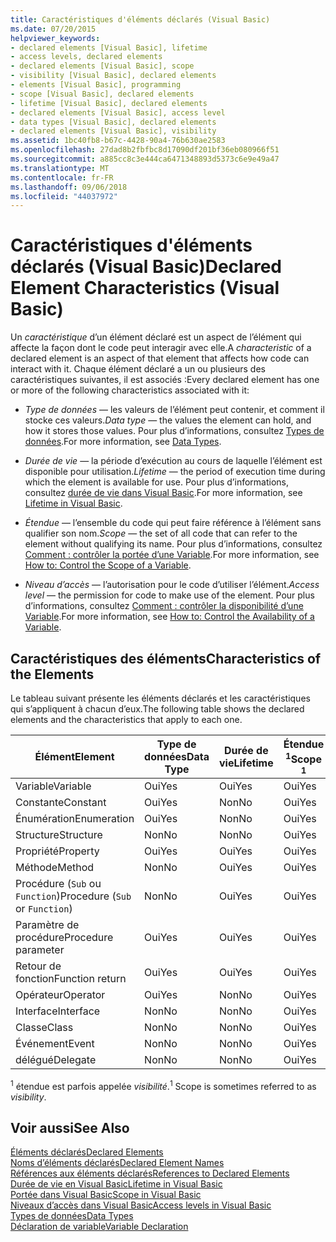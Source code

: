 ```yaml
---
title: Caractéristiques d'éléments déclarés (Visual Basic)
ms.date: 07/20/2015
helpviewer_keywords:
- declared elements [Visual Basic], lifetime
- access levels, declared elements
- declared elements [Visual Basic], scope
- visibility [Visual Basic], declared elements
- elements [Visual Basic], programming
- scope [Visual Basic], declared elements
- lifetime [Visual Basic], declared elements
- declared elements [Visual Basic], access level
- data types [Visual Basic], declared elements
- declared elements [Visual Basic], visibility
ms.assetid: 1bc40fb8-b67c-4428-90a4-76b630ae2583
ms.openlocfilehash: 27dad8b2fbfbc8d17090df201bf36eb080966f51
ms.sourcegitcommit: a885cc8c3e444ca6471348893d5373c6e9e49a47
ms.translationtype: MT
ms.contentlocale: fr-FR
ms.lasthandoff: 09/06/2018
ms.locfileid: "44037972"
---
```

# <a name="declared-element-characteristics-visual-basic"></a><span data-ttu-id="1edfa-102">Caractéristiques d'éléments déclarés (Visual Basic)</span><span class="sxs-lookup"><span data-stu-id="1edfa-102">Declared Element Characteristics (Visual Basic)</span></span>
<span data-ttu-id="1edfa-103">Un *caractéristique* d’un élément déclaré est un aspect de l’élément qui affecte la façon dont le code peut interagir avec elle.</span><span class="sxs-lookup"><span data-stu-id="1edfa-103">A *characteristic* of a declared element is an aspect of that element that affects how code can interact with it.</span></span> <span data-ttu-id="1edfa-104">Chaque élément déclaré a un ou plusieurs des caractéristiques suivantes, il est associés :</span><span class="sxs-lookup"><span data-stu-id="1edfa-104">Every declared element has one or more of the following characteristics associated with it:</span></span>  
  
-   <span data-ttu-id="1edfa-105">*Type de données* — les valeurs de l’élément peut contenir, et comment il stocke ces valeurs.</span><span class="sxs-lookup"><span data-stu-id="1edfa-105">*Data type* — the values the element can hold, and how it stores those values.</span></span> <span data-ttu-id="1edfa-106">Pour plus d’informations, consultez [Types de données](../../../../visual-basic/language-reference/data-types/index.md).</span><span class="sxs-lookup"><span data-stu-id="1edfa-106">For more information, see [Data Types](../../../../visual-basic/language-reference/data-types/index.md).</span></span>  
  
-   <span data-ttu-id="1edfa-107">*Durée de vie* — la période d’exécution au cours de laquelle l’élément est disponible pour utilisation.</span><span class="sxs-lookup"><span data-stu-id="1edfa-107">*Lifetime* — the period of execution time during which the element is available for use.</span></span> <span data-ttu-id="1edfa-108">Pour plus d’informations, consultez [durée de vie dans Visual Basic](../../../../visual-basic/programming-guide/language-features/declared-elements/lifetime.md).</span><span class="sxs-lookup"><span data-stu-id="1edfa-108">For more information, see [Lifetime in Visual Basic](../../../../visual-basic/programming-guide/language-features/declared-elements/lifetime.md).</span></span>  
  
-   <span data-ttu-id="1edfa-109">*Étendue* — l’ensemble du code qui peut faire référence à l’élément sans qualifier son nom.</span><span class="sxs-lookup"><span data-stu-id="1edfa-109">*Scope* — the set of all code that can refer to the element without qualifying its name.</span></span> <span data-ttu-id="1edfa-110">Pour plus d’informations, consultez [Comment : contrôler la portée d’une Variable](../../../../visual-basic/programming-guide/language-features/declared-elements/how-to-control-the-scope-of-a-variable.md).</span><span class="sxs-lookup"><span data-stu-id="1edfa-110">For more information, see [How to: Control the Scope of a Variable](../../../../visual-basic/programming-guide/language-features/declared-elements/how-to-control-the-scope-of-a-variable.md).</span></span>  
  
-   <span data-ttu-id="1edfa-111">*Niveau d’accès* — l’autorisation pour le code d’utiliser l’élément.</span><span class="sxs-lookup"><span data-stu-id="1edfa-111">*Access level* — the permission for code to make use of the element.</span></span> <span data-ttu-id="1edfa-112">Pour plus d’informations, consultez [Comment : contrôler la disponibilité d’une Variable](../../../../visual-basic/programming-guide/language-features/declared-elements/how-to-control-the-availability-of-a-variable.md).</span><span class="sxs-lookup"><span data-stu-id="1edfa-112">For more information, see [How to: Control the Availability of a Variable](../../../../visual-basic/programming-guide/language-features/declared-elements/how-to-control-the-availability-of-a-variable.md).</span></span>  
  
## <a name="characteristics-of-the-elements"></a><span data-ttu-id="1edfa-113">Caractéristiques des éléments</span><span class="sxs-lookup"><span data-stu-id="1edfa-113">Characteristics of the Elements</span></span>  
 <span data-ttu-id="1edfa-114">Le tableau suivant présente les éléments déclarés et les caractéristiques qui s’appliquent à chacun d’eux.</span><span class="sxs-lookup"><span data-stu-id="1edfa-114">The following table shows the declared elements and the characteristics that apply to each one.</span></span>  
  
|<span data-ttu-id="1edfa-115">Élément</span><span class="sxs-lookup"><span data-stu-id="1edfa-115">Element</span></span>|<span data-ttu-id="1edfa-116">Type de données</span><span class="sxs-lookup"><span data-stu-id="1edfa-116">Data Type</span></span>|<span data-ttu-id="1edfa-117">Durée de vie</span><span class="sxs-lookup"><span data-stu-id="1edfa-117">Lifetime</span></span>|<span data-ttu-id="1edfa-118">Étendue <sup>1</sup></span><span class="sxs-lookup"><span data-stu-id="1edfa-118">Scope <sup>1</sup></span></span>|<span data-ttu-id="1edfa-119">Niveau d’accès</span><span class="sxs-lookup"><span data-stu-id="1edfa-119">Access Level</span></span>|  
|-------------|---------------|--------------|------------------------|------------------|  
|<span data-ttu-id="1edfa-120">Variable</span><span class="sxs-lookup"><span data-stu-id="1edfa-120">Variable</span></span>|<span data-ttu-id="1edfa-121">Oui</span><span class="sxs-lookup"><span data-stu-id="1edfa-121">Yes</span></span>|<span data-ttu-id="1edfa-122">Oui</span><span class="sxs-lookup"><span data-stu-id="1edfa-122">Yes</span></span>|<span data-ttu-id="1edfa-123">Oui</span><span class="sxs-lookup"><span data-stu-id="1edfa-123">Yes</span></span>|<span data-ttu-id="1edfa-124">Oui</span><span class="sxs-lookup"><span data-stu-id="1edfa-124">Yes</span></span>|  
|<span data-ttu-id="1edfa-125">Constante</span><span class="sxs-lookup"><span data-stu-id="1edfa-125">Constant</span></span>|<span data-ttu-id="1edfa-126">Oui</span><span class="sxs-lookup"><span data-stu-id="1edfa-126">Yes</span></span>|<span data-ttu-id="1edfa-127">Non</span><span class="sxs-lookup"><span data-stu-id="1edfa-127">No</span></span>|<span data-ttu-id="1edfa-128">Oui</span><span class="sxs-lookup"><span data-stu-id="1edfa-128">Yes</span></span>|<span data-ttu-id="1edfa-129">Oui</span><span class="sxs-lookup"><span data-stu-id="1edfa-129">Yes</span></span>|  
|<span data-ttu-id="1edfa-130">Énumération</span><span class="sxs-lookup"><span data-stu-id="1edfa-130">Enumeration</span></span>|<span data-ttu-id="1edfa-131">Oui</span><span class="sxs-lookup"><span data-stu-id="1edfa-131">Yes</span></span>|<span data-ttu-id="1edfa-132">Non</span><span class="sxs-lookup"><span data-stu-id="1edfa-132">No</span></span>|<span data-ttu-id="1edfa-133">Oui</span><span class="sxs-lookup"><span data-stu-id="1edfa-133">Yes</span></span>|<span data-ttu-id="1edfa-134">Oui</span><span class="sxs-lookup"><span data-stu-id="1edfa-134">Yes</span></span>|  
|<span data-ttu-id="1edfa-135">Structure</span><span class="sxs-lookup"><span data-stu-id="1edfa-135">Structure</span></span>|<span data-ttu-id="1edfa-136">Non</span><span class="sxs-lookup"><span data-stu-id="1edfa-136">No</span></span>|<span data-ttu-id="1edfa-137">Non</span><span class="sxs-lookup"><span data-stu-id="1edfa-137">No</span></span>|<span data-ttu-id="1edfa-138">Oui</span><span class="sxs-lookup"><span data-stu-id="1edfa-138">Yes</span></span>|<span data-ttu-id="1edfa-139">Oui</span><span class="sxs-lookup"><span data-stu-id="1edfa-139">Yes</span></span>|  
|<span data-ttu-id="1edfa-140">Propriété</span><span class="sxs-lookup"><span data-stu-id="1edfa-140">Property</span></span>|<span data-ttu-id="1edfa-141">Oui</span><span class="sxs-lookup"><span data-stu-id="1edfa-141">Yes</span></span>|<span data-ttu-id="1edfa-142">Oui</span><span class="sxs-lookup"><span data-stu-id="1edfa-142">Yes</span></span>|<span data-ttu-id="1edfa-143">Oui</span><span class="sxs-lookup"><span data-stu-id="1edfa-143">Yes</span></span>|<span data-ttu-id="1edfa-144">Oui</span><span class="sxs-lookup"><span data-stu-id="1edfa-144">Yes</span></span>|  
|<span data-ttu-id="1edfa-145">Méthode</span><span class="sxs-lookup"><span data-stu-id="1edfa-145">Method</span></span>|<span data-ttu-id="1edfa-146">Non</span><span class="sxs-lookup"><span data-stu-id="1edfa-146">No</span></span>|<span data-ttu-id="1edfa-147">Oui</span><span class="sxs-lookup"><span data-stu-id="1edfa-147">Yes</span></span>|<span data-ttu-id="1edfa-148">Oui</span><span class="sxs-lookup"><span data-stu-id="1edfa-148">Yes</span></span>|<span data-ttu-id="1edfa-149">Oui</span><span class="sxs-lookup"><span data-stu-id="1edfa-149">Yes</span></span>|  
|<span data-ttu-id="1edfa-150">Procédure (`Sub` ou `Function`)</span><span class="sxs-lookup"><span data-stu-id="1edfa-150">Procedure (`Sub` or `Function`)</span></span>|<span data-ttu-id="1edfa-151">Non</span><span class="sxs-lookup"><span data-stu-id="1edfa-151">No</span></span>|<span data-ttu-id="1edfa-152">Oui</span><span class="sxs-lookup"><span data-stu-id="1edfa-152">Yes</span></span>|<span data-ttu-id="1edfa-153">Oui</span><span class="sxs-lookup"><span data-stu-id="1edfa-153">Yes</span></span>|<span data-ttu-id="1edfa-154">Oui</span><span class="sxs-lookup"><span data-stu-id="1edfa-154">Yes</span></span>|  
|<span data-ttu-id="1edfa-155">Paramètre de procédure</span><span class="sxs-lookup"><span data-stu-id="1edfa-155">Procedure parameter</span></span>|<span data-ttu-id="1edfa-156">Oui</span><span class="sxs-lookup"><span data-stu-id="1edfa-156">Yes</span></span>|<span data-ttu-id="1edfa-157">Oui</span><span class="sxs-lookup"><span data-stu-id="1edfa-157">Yes</span></span>|<span data-ttu-id="1edfa-158">Oui</span><span class="sxs-lookup"><span data-stu-id="1edfa-158">Yes</span></span>|<span data-ttu-id="1edfa-159">Non</span><span class="sxs-lookup"><span data-stu-id="1edfa-159">No</span></span>|  
|<span data-ttu-id="1edfa-160">Retour de fonction</span><span class="sxs-lookup"><span data-stu-id="1edfa-160">Function return</span></span>|<span data-ttu-id="1edfa-161">Oui</span><span class="sxs-lookup"><span data-stu-id="1edfa-161">Yes</span></span>|<span data-ttu-id="1edfa-162">Oui</span><span class="sxs-lookup"><span data-stu-id="1edfa-162">Yes</span></span>|<span data-ttu-id="1edfa-163">Oui</span><span class="sxs-lookup"><span data-stu-id="1edfa-163">Yes</span></span>|<span data-ttu-id="1edfa-164">Non</span><span class="sxs-lookup"><span data-stu-id="1edfa-164">No</span></span>|  
|<span data-ttu-id="1edfa-165">Opérateur</span><span class="sxs-lookup"><span data-stu-id="1edfa-165">Operator</span></span>|<span data-ttu-id="1edfa-166">Oui</span><span class="sxs-lookup"><span data-stu-id="1edfa-166">Yes</span></span>|<span data-ttu-id="1edfa-167">Non</span><span class="sxs-lookup"><span data-stu-id="1edfa-167">No</span></span>|<span data-ttu-id="1edfa-168">Oui</span><span class="sxs-lookup"><span data-stu-id="1edfa-168">Yes</span></span>|<span data-ttu-id="1edfa-169">Oui</span><span class="sxs-lookup"><span data-stu-id="1edfa-169">Yes</span></span>|  
|<span data-ttu-id="1edfa-170">Interface</span><span class="sxs-lookup"><span data-stu-id="1edfa-170">Interface</span></span>|<span data-ttu-id="1edfa-171">Non</span><span class="sxs-lookup"><span data-stu-id="1edfa-171">No</span></span>|<span data-ttu-id="1edfa-172">Non</span><span class="sxs-lookup"><span data-stu-id="1edfa-172">No</span></span>|<span data-ttu-id="1edfa-173">Oui</span><span class="sxs-lookup"><span data-stu-id="1edfa-173">Yes</span></span>|<span data-ttu-id="1edfa-174">Oui</span><span class="sxs-lookup"><span data-stu-id="1edfa-174">Yes</span></span>|  
|<span data-ttu-id="1edfa-175">Classe</span><span class="sxs-lookup"><span data-stu-id="1edfa-175">Class</span></span>|<span data-ttu-id="1edfa-176">Non</span><span class="sxs-lookup"><span data-stu-id="1edfa-176">No</span></span>|<span data-ttu-id="1edfa-177">Non</span><span class="sxs-lookup"><span data-stu-id="1edfa-177">No</span></span>|<span data-ttu-id="1edfa-178">Oui</span><span class="sxs-lookup"><span data-stu-id="1edfa-178">Yes</span></span>|<span data-ttu-id="1edfa-179">Oui</span><span class="sxs-lookup"><span data-stu-id="1edfa-179">Yes</span></span>|  
|<span data-ttu-id="1edfa-180">Événement</span><span class="sxs-lookup"><span data-stu-id="1edfa-180">Event</span></span>|<span data-ttu-id="1edfa-181">Non</span><span class="sxs-lookup"><span data-stu-id="1edfa-181">No</span></span>|<span data-ttu-id="1edfa-182">Non</span><span class="sxs-lookup"><span data-stu-id="1edfa-182">No</span></span>|<span data-ttu-id="1edfa-183">Oui</span><span class="sxs-lookup"><span data-stu-id="1edfa-183">Yes</span></span>|<span data-ttu-id="1edfa-184">Oui</span><span class="sxs-lookup"><span data-stu-id="1edfa-184">Yes</span></span>|  
|<span data-ttu-id="1edfa-185">délégué</span><span class="sxs-lookup"><span data-stu-id="1edfa-185">Delegate</span></span>|<span data-ttu-id="1edfa-186">Non</span><span class="sxs-lookup"><span data-stu-id="1edfa-186">No</span></span>|<span data-ttu-id="1edfa-187">Non</span><span class="sxs-lookup"><span data-stu-id="1edfa-187">No</span></span>|<span data-ttu-id="1edfa-188">Oui</span><span class="sxs-lookup"><span data-stu-id="1edfa-188">Yes</span></span>|<span data-ttu-id="1edfa-189">Oui</span><span class="sxs-lookup"><span data-stu-id="1edfa-189">Yes</span></span>|  
  
 <span data-ttu-id="1edfa-190"><sup>1</sup> étendue est parfois appelée *visibilité*.</span><span class="sxs-lookup"><span data-stu-id="1edfa-190"><sup>1</sup> Scope is sometimes referred to as *visibility*.</span></span>  
  
## <a name="see-also"></a><span data-ttu-id="1edfa-191">Voir aussi</span><span class="sxs-lookup"><span data-stu-id="1edfa-191">See Also</span></span>  
 [<span data-ttu-id="1edfa-192">Éléments déclarés</span><span class="sxs-lookup"><span data-stu-id="1edfa-192">Declared Elements</span></span>](../../../../visual-basic/programming-guide/language-features/declared-elements/index.md)  
 [<span data-ttu-id="1edfa-193">Noms d’éléments déclarés</span><span class="sxs-lookup"><span data-stu-id="1edfa-193">Declared Element Names</span></span>](../../../../visual-basic/programming-guide/language-features/declared-elements/declared-element-names.md)  
 [<span data-ttu-id="1edfa-194">Références aux éléments déclarés</span><span class="sxs-lookup"><span data-stu-id="1edfa-194">References to Declared Elements</span></span>](../../../../visual-basic/programming-guide/language-features/declared-elements/references-to-declared-elements.md)  
 [<span data-ttu-id="1edfa-195">Durée de vie en Visual Basic</span><span class="sxs-lookup"><span data-stu-id="1edfa-195">Lifetime in Visual Basic</span></span>](../../../../visual-basic/programming-guide/language-features/declared-elements/lifetime.md)  
 [<span data-ttu-id="1edfa-196">Portée dans Visual Basic</span><span class="sxs-lookup"><span data-stu-id="1edfa-196">Scope in Visual Basic</span></span>](../../../../visual-basic/programming-guide/language-features/declared-elements/scope.md)  
 [<span data-ttu-id="1edfa-197">Niveaux d’accès dans Visual Basic</span><span class="sxs-lookup"><span data-stu-id="1edfa-197">Access levels in Visual Basic</span></span>](../../../../visual-basic/programming-guide/language-features/declared-elements/access-levels.md)  
 [<span data-ttu-id="1edfa-198">Types de données</span><span class="sxs-lookup"><span data-stu-id="1edfa-198">Data Types</span></span>](../../../../visual-basic/programming-guide/language-features/data-types/index.md)  
 [<span data-ttu-id="1edfa-199">Déclaration de variable</span><span class="sxs-lookup"><span data-stu-id="1edfa-199">Variable Declaration</span></span>](../../../../visual-basic/programming-guide/language-features/variables/variable-declaration.md)
